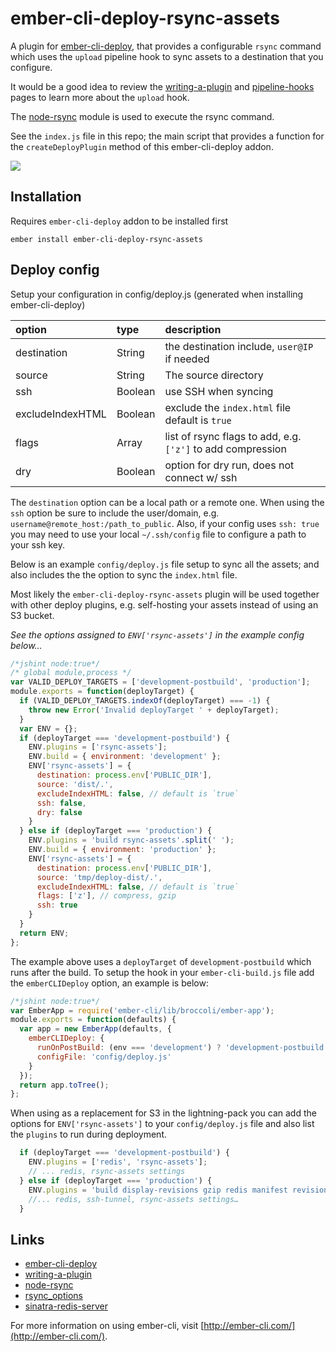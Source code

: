 # ember-cli-deploy-rsync-assets

A plugin for [ember-cli-deploy], that provides a configurable `rsync` command
which uses the `upload` pipeline hook to sync assets to a destination
that you configure.

It would be a good idea to review the [writing-a-plugin] and [pipeline-hooks]
pages to learn more about the `upload` hook.

The [node-rsync] module is used to execute the rsync command.

See the `index.js` file in this repo; the main script that provides a function
for the `createDeployPlugin` method of this ember-cli-deploy addon.

[![](https://ember-cli-deploy.github.io/ember-cli-deploy-version-badges/plugins/ember-cli-deploy-s3.svg)](http://ember-cli-deploy.github.io/ember-cli-deploy-version-badges/)

## Installation

Requires `ember-cli-deploy` addon to be installed first

    ember install ember-cli-deploy-rsync-assets

## Deploy config

Setup your configuration in config/deploy.js (generated when installing
ember-cli-deploy)

|option|type|description|
|:---|:---|:---|
|destination|String|the destination include, `user@IP` if needed|
|source|String|The source directory|
|ssh|Boolean|use SSH when syncing|
|excludeIndexHTML|Boolean|exclude the `index.html` file default is `true`|
|flags|Array|list of rsync flags to add, e.g. `['z']` to add compression|
|dry|Boolean|option for dry run, does not connect w/ ssh|

The `destination` option can be a local path or a remote one. When using the
`ssh` option be sure to include the user/domain, e.g.
`username@remote_host:/path_to_public`. Also, if your config uses `ssh: true`
you may need to use your local `~/.ssh/config` file to configure a path to your
ssh key.

Below is an example `config/deploy.js` file setup to sync all the assets; and
also includes the the option to sync the `index.html` file.

Most likely the `ember-cli-deploy-rsync-assets` plugin will be used together
with other deploy plugins, e.g. self-hosting your assets instead of
using an S3 bucket.

*See the options assigned to `ENV['rsync-assets']` in the example config below…*

```js
/*jshint node:true*/
/* global module,process */
var VALID_DEPLOY_TARGETS = ['development-postbuild', 'production'];
module.exports = function(deployTarget) {
  if (VALID_DEPLOY_TARGETS.indexOf(deployTarget) === -1) {
    throw new Error('Invalid deployTarget ' + deployTarget);
  }
  var ENV = {};
  if (deployTarget === 'development-postbuild') {
    ENV.plugins = ['rsync-assets'];
    ENV.build = { environment: 'development' };
    ENV['rsync-assets'] = {
      destination: process.env['PUBLIC_DIR'],
      source: 'dist/.',
      excludeIndexHTML: false, // default is `true`
      ssh: false,
      dry: false
    }
  } else if (deployTarget === 'production') {
    ENV.plugins = 'build rsync-assets'.split(' ');
    ENV.build = { environment: 'production' };
    ENV['rsync-assets'] = {
      destination: process.env['PUBLIC_DIR'],
      source: 'tmp/deploy-dist/.',
      excludeIndexHTML: false, // default is `true`
      flags: ['z'], // compress, gzip
      ssh: true
    }
  }
  return ENV;
};
```

The example above uses a `deployTarget` of `development-postbuild` which runs
after the build. To setup the hook in your `ember-cli-build.js` file add the
`emberCLIDeploy` option, an example is below:

```js
/*jshint node:true*/
var EmberApp = require('ember-cli/lib/broccoli/ember-app');
module.exports = function(defaults) {
  var app = new EmberApp(defaults, {
    emberCLIDeploy: {
      runOnPostBuild: (env === 'development') ? 'development-postbuild' : false,
      configFile: 'config/deploy.js'
    }
  });
  return app.toTree();
};
```

When using as a replacement for S3 in the lightning-pack you can add the options
for `ENV['rsync-assets']` to your `config/deploy.js` file and also list the `plugins` to
run during deployment.

```js
  if (deployTarget === 'development-postbuild') {
    ENV.plugins = ['redis', 'rsync-assets'];
    // ... redis, rsync-assets settings
  } else if (deployTarget === 'production') {
    ENV.plugins = 'build display-revisions gzip redis manifest revision-data rsync-assets'.split(' ')
    //... redis, ssh-tunnel, rsync-assets settings…
  }
```

## Links

- [ember-cli-deploy]
- [writing-a-plugin]
- [node-rsync]
- [rsync_options]
- [sinatra-redis-server]

For more information on using ember-cli, visit [http://ember-cli.com/](http://ember-cli.com/).

[ember-cli-deploy]: https://github.com/ember-cli-deploy/ember-cli-deploy
[ember-cli-deploy-lightning-pack]: https://github.com/ember-cli-deploy/ember-cli-deploy-lightning-pack
[writing-a-plugin]: http://ember-cli-deploy.github.io/ember-cli-deploy/docs/v0.6.x/writing-a-plugin/
[pipeline-hooks]: http://ember-cli-deploy.github.io/ember-cli-deploy/docs/v0.6.x/pipeline-hooks/
[node-rsync]: https://github.com/mattijs/node-rsync
[rsync_options]: http://ss64.com/bash/rsync_options.html
[sinatra-redis-server]: https://github.com/pixelhandler/sinatra-redis-server

